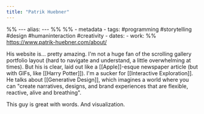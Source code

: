 ```yaml
---
title: "Patrik Huebner"
---
```

%% ---
alias: 
--- %%
%% - metadata
	- tags: #programming #storytelling #design #humaninteraction #creativity 
	- dates: 
	- work: %%
https://www.patrik-huebner.com/about/

His website is... pretty amazing. I'm not a huge fan of the scrolling gallery portfolio layout (hard to navigate and understand, a little overwhelming at times). But his is clear, laid out like a [[Apple]]-esque newspaper article (but with GIFs, like [[Harry Potter]]). I'm a sucker for [[Interactive Exploration]]. He talks about [[Generative Design]], which imagines a world where you can "create narratives, designs, and brand experiences that are flexible, reactive, alive and breathing".

This guy is great with words. And visualization. 